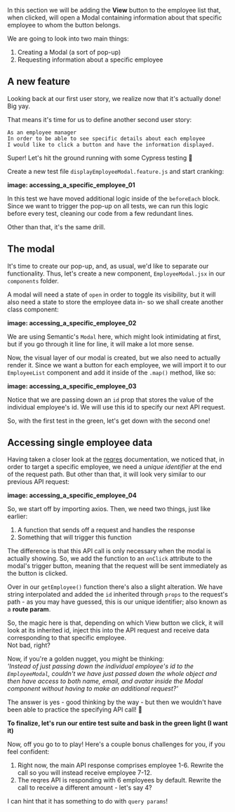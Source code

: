 In this section we will be adding the **View** button to the employee list that, when clicked, will open a Modal containing information about that specific employee to whom the button belongs.   

We are going to look into two main things: 
1. Creating a Modal (a sort of pop-up)
2. Requesting information about a specific employee

## A new feature
Looking back at our first user story, we realize now that it's actually done! Big yay. 

That means it's time for us to define another second user story:
```
As an employee manager
In order to be able to see specific details about each employee
I would like to click a button and have the information displayed.
```

Super! Let's hit the ground running with some Cypress testing 🤙

Create a new test file `displayEmployeeModal.feature.js` and start cranking:


**image: accessing_a_specific_employee_01**

In this test we have moved additional logic inside of the `beforeEach` block. Since we want to trigger the pop-up on all tests, we can run this logic before every test, cleaning our code from a few redundant lines. 

Other than that, it's the same drill.

## The modal
It's time to create our pop-up, and, as usual, we'd like to separate our functionality. Thus, let's create a new component, `EmployeeModal.jsx` in our `components` folder.

A modal will need a state of `open` in order to toggle its visibility, but it will also need a state to store the employee data in- so we shall create another class component: 

**image: accessing_a_specific_employee_02**

We are using Semantic's `Modal` here, which might look intimidating at first, but if you go through it line for line, it will make a lot more sense. 

Now, the visual layer of our modal is created, but we also need to actually render it. Since we want a button for each employee, we will import it to our `EmployeeList` component and add it inside of the `.map()` method, like so:  

**image: accessing_a_specific_employee_03**

Notice that we are passing down an `id` prop that stores the value of the individual employee's id. We will use this id to specify our next API request. 

So, with the first test in the green, let's get down with the second one!

## Accessing single employee data
Having taken a closer look at the [reqres](https://reqres.in/) documentation, we noticed that, in order to target a specific employee, we need a *unique identifier* at the end of the request path. But other than that, it will look very similar to our previous API request:

**image: accessing_a_specific_employee_04**

So, we start off by importing axios. Then, we need two things, just like earlier:
1. A function that sends off a request and handles the response
2. Something that will trigger this function

The difference is that this API call is only necessary when the modal is actually showing. So, we add the function to an `onClick` attribute to the modal's trigger button, meaning that the request will be sent immediately as the button is clicked. 

Over in our `getEmployee()` function there's also a slight alteration. We have string interpolated and added the `id` inherited through `props` to the request's path - as you may have guessed, this is our unique identifier; also known as a **route param**. 

So, the magic here is that, depending on which View button we click, it will look at its inherited id, inject this into the API request and receive data corresponding to that specific employee.  
Not bad, right?

Now, if you're a golden nugget, you might be thinking:  
*'Instead of just passing down the individual employee's id to the `EmployeeModal`, couldn't we have just passed down the whole object and then have access to both name, email, and avatar inside the Modal component without having to make an additional request?'*

The answer is yes - good thinking by the way - but then we wouldn't have been able to practice the specifying API call! 🚀

**To finalize, let's run our entire test suite and bask in the green light (I want it)**

Now, off you go to to play! Here's a couple bonus challenges for you, if you feel confident: 

1. Right now, the main API response comprises employee 1-6. Rewrite the call so you will instead receive employee 7-12.
2. The reqres API is responding with 6 employees by default. Rewrite the call to receive a different amount - let's say 4?

I can hint that it has something to do with `query params`!

